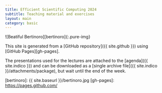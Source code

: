 ```yaml
---
title: Efficient Scientific Computing 2024
subtitle: Teaching material and exercises
layout: main
category: basic
---
```


<!-- https://dzone.com/articles/how-to-style-images-with-markdown -->
![Beatiful Bertinoro][bertinoro]{:.pure-img}

This site is generated from a [GitHub repository]({{ site.github }}) using [GitHub Pages][gh-pages].

The presentations used for the lectures are attached to the
[agenda]({{ site.indico }}) and can be downloaded as a [single
archive file]({{ site.indico }}/attachments/package), but wait
until the end of the week.

[bertinoro]: {{ site.baseurl }}/bertinoro.jpg
[gh-pages]: https://pages.github.com/
